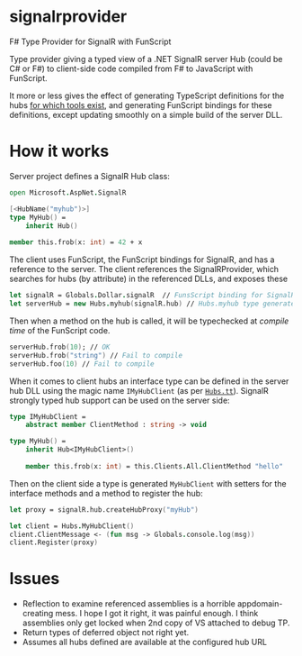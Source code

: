 signalrprovider
===============

F# Type Provider for SignalR with FunScript

Type provider giving a typed view of a .NET SignalR server Hub (could be C# or F#) to client-side code compiled
from F# to JavaScript with FunScript.

It more or less gives the effect of generating TypeScript definitions for the hubs [for which tools exist](http://www.scottlogic.com/blog/2014/08/08/signalr-typed.html), and generating FunScript bindings for these definitions, except updating smoothly on a simple build of the server DLL.

How it works
============

Server project defines a SignalR Hub class: 

```fsharp
open Microsoft.AspNet.SignalR

[<HubName("myhub")>]
type MyHub() = 
    inherit Hub()
    
member this.frob(x: int) = 42 + x
```
    
The client uses FunScript, the FunScript bindings for SignalR, and has a reference to the server.
The client references the SignalRProvider, which searches for hubs (by attribute) in the referenced DLLs,
and exposes these

```fsharp
let signalR = Globals.Dollar.signalR  // FunsScript binding for SignalR TypeScript definition
let serverHub = new Hubs.myhub(signalR.hub) // Hubs.myhub type generated by SignalRProvider from above definition
```    
    
Then when a method on the hub is called, it will be typechecked at *compile time* of the FunScript code.

```fsharp
serverHub.frob(10); // OK
serverHub.frob("string") // Fail to compile
serverHub.foo(10) // Fail to compile
```

When it comes to client hubs an interface type can be defined in the server hub DLL using the magic name `IMyHubClient` (as per [`Hubs.tt`](https://gist.github.com/robfe/4583549)). SignalR strongly typed hub support 
can be used on the server side:

```fsharp
type IMyHubClient =
    abstract member ClientMethod : string -> void

type MyHub() = 
    inherit Hub<IMyHubClient>()
    
    member this.frob(x: int) = this.Clients.All.ClientMethod "hello"
```

Then on the client side a type is generated `MyHubClient` with setters for the interface methods and a method to
register the hub:

```fsharp
let proxy = signalR.hub.createHubProxy("myHub")

let client = Hubs.MyHubClient()
client.ClientMessage <- (fun msg -> Globals.console.log(msg))
client.Register(proxy)
```

Issues
======
* Reflection to examine referenced assemblies is a horrible appdomain-creating mess. I hope I got it right, it was painful enough. I think assemblies only get locked when 2nd copy of VS attached to debug TP.
* Return types of deferred object not right yet.
* Assumes all hubs defined are available at the configured hub URL
